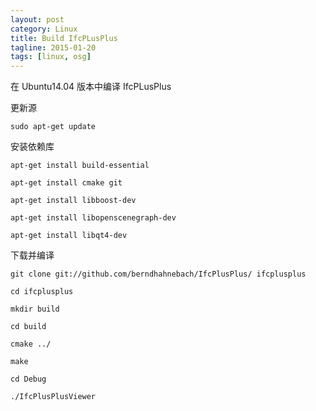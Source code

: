 ```yaml
---
layout: post
category: Linux
title: Build IfcPLusPlus
tagline: 2015-01-20
tags: [linux, osg]
---
```


在 Ubuntu14.04 版本中编译 IfcPLusPlus

<!--more-->

更新源

    sudo apt-get update

安装依赖库

    apt-get install build-essential
    
    apt-get install cmake git
    
    apt-get install libboost-dev
    
    apt-get install libopenscenegraph-dev
    
    apt-get install libqt4-dev

下载并编译

    git clone git://github.com/berndhahnebach/IfcPlusPlus/ ifcplusplus
    
    cd ifcplusplus
    
    mkdir build
    
    cd build
    
    cmake ../
    
    make
    
    cd Debug
    
    ./IfcPlusPlusViewer